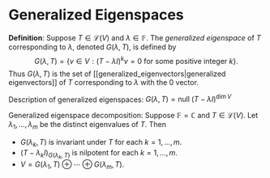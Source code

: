 # Generalized Eigenspaces
**Definition**: Suppose $T \in \mathcal{L}(V)$ and $\lambda \in \mathbb{F}$. The *generalized eigenspace* of $T$ corresponding to $\lambda$, denoted $G(\lambda, T)$, is defined by
$$ G(\lambda, T) =  \{v \in V : (T - \lambda I)^k v = 0 \text{ for some positive integer } k\}. $$
Thus $G(\lambda, T)$ is the set of [[generalized_eigenvectors|generalized eigenvectors]] of $T$ corresponding to $\lambda$ with the 0 vector.

Description of generalized eigenspaces: $G(\lambda, T) = \text{null}\;(T - \lambda I)^{\dim V}$

Generalized eigenspace decomposition:
Suppose $\mathbb{F} = \mathbb{C}$ and $T \in \mathcal{L}(V)$. Let $\lambda_1, \ldots, \lambda_m$ be the distinct eigenvalues of $T$. Then
- $G(\lambda_k, T)$ is invariant under $T$ for each $k = 1, \ldots, m$.
- $(T - \lambda_k I)_{G(\lambda_k, T)}$ is nilpotent for each $k = 1, \ldots, m$.
- $V = G(\lambda_1, T) \oplus \cdots \oplus G(\lambda_m, T)$.